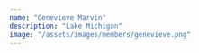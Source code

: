 ```yaml
---
name: "Genevieve Marvin"
description: "Lake Michigan"
image: "/assets/images/members/genevieve.png"
---
```

